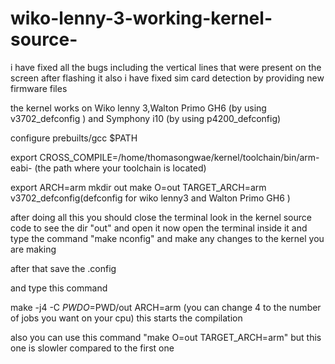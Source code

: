 # wiko-lenny-3-working-kernel-source-
i have fixed all the bugs including the vertical lines that were present on the screen after flashing it also i have fixed sim card detection by providing new firmware files

the kernel works on Wiko lenny 3,Walton Primo GH6 (by using v3702_defconfig ) and Symphony i10 (by using p4200_defconfig)

configure prebuilts/gcc $PATH

  export CROSS_COMPILE=/home/thomasongwae/kernel/toolchain/bin/arm-eabi-
  (the path where your toolchain is located)

export ARCH=arm
mkdir out
make O=out TARGET_ARCH=arm  v3702_defconfig(defconfig for wiko lenny3 and Walton Primo GH6 )


after doing all this you should close the terminal 
look in the kernel source code to see the dir "out" and open it
now open the terminal inside it and
 type the command "make nconfig" and make any changes to the kernel you are making 

after that save the .config

and type this command 

make -j4 -C $PWD O=$PWD/out ARCH=arm (you can change 4 to the number of jobs you want on your cpu) this starts the compilation 

also you can use this command "make O=out TARGET_ARCH=arm" but this one is slowler compared to the first one



